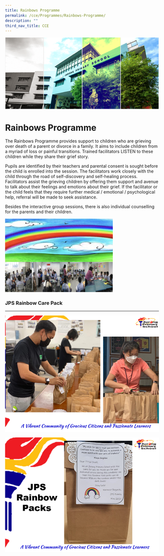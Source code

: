 ```yaml
---
title: Rainbows Programme
permalink: /cce/Programmes/Rainbows-Programme/
description: ""
third_nav_title: CCE
---
```


![](/images/Banner.png)


Rainbows Programme
==================

  

The Rainbows Programme provides support to children who are grieving over death of a parent or divorce in a family. It aims to include children from a myriad of loss or painful transitions. Trained facilitators LISTEN to these children while they share their grief story.

  

Pupils are identified by their teachers and parental consent is sought before the child is enrolled into the session. The facilitators work closely with the child through the road of self-discovery and self-healing process. Facilitators assist the grieving children by offering them support and avenue to talk about their feelings and emotions about their grief. If the facilitator or the child feels that they require further medical / emotional / psychological help, referral will be made to seek assistance.

  

Besides the interactive group sessions, there is also individual counselling for the parents and their children.


<img src="/images/Rainbow.png" style="width:70%">


### JPS Rainbow Care Pack
---------------------


![](/images/TTSH%208.png)


![](/images/TTSH%209.png)